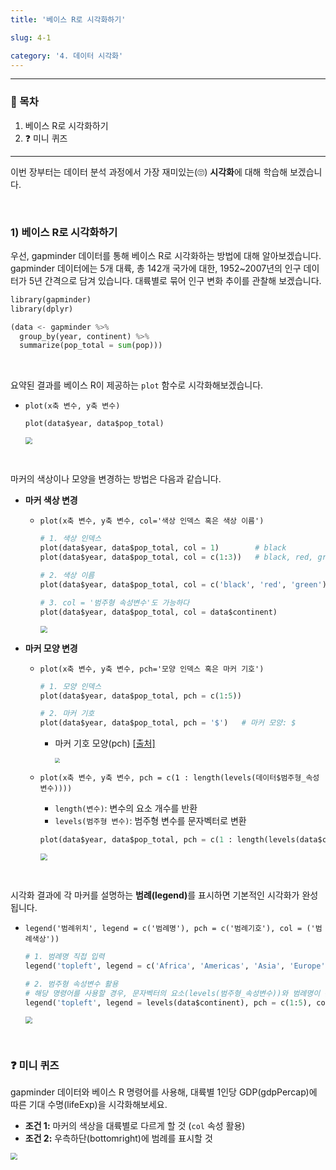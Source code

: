 ```yaml
---
title: '베이스 R로 시각화하기'

slug: 4-1

category: '4. 데이터 시각화'
---
```


---

### 🧭 목차

1. 베이스 R로 시각화하기
2. ❓ 미니 퀴즈

---

이번 장부터는 데이터 분석 과정에서 가장 재미있는(🙄) **시각화**에 대해 학습해 보겠습니다.

<br>

### 1) 베이스 R로 시각화하기

우선, gapminder 데이터를 통해 베이스 R로 시각화하는 방법에 대해 알아보겠습니다. gapminder 데이터에는 5개 대륙, 총 142개 국가에 대한, 1952~2007년의 인구 데이터가 5년 간격으로 담겨 있습니다. 대륙별로 묶어 인구 변화 추이를 관찰해 보겠습니다.

```python
library(gapminder)
library(dplyr)

(data <- gapminder %>%
  group_by(year, continent) %>%
  summarize(pop_total = sum(pop)))
```

<br>

요약된 결과를 베이스 R이 제공하는 `plot` 함수로 시각화해보겠습니다.

- `plot(x축 변수, y축 변수)`

  ```python
  plot(data$year, data$pop_total)
  ```

  <img src="/basic-r/4-1/1.png" style="zoom:70%;">

<br>

마커의 색상이나 모양을 변경하는 방법은 다음과 같습니다.

- **마커 색상 변경**

  - `plot(x축 변수, y축 변수, col='색상 인덱스 혹은 색상 이름')`

    ```python
    # 1. 색상 인덱스
    plot(data$year, data$pop_total, col = 1)        # black
    plot(data$year, data$pop_total, col = c(1:3))   # black, red, green
    
    # 2. 색상 이름
    plot(data$year, data$pop_total, col = c('black', 'red', 'green'))
    ```
    
    ```python
    # 3. col = '범주형 속성변수'도 가능하다
    plot(data$year, data$pop_total, col = data$continent)
    ```
    
    <img src="/basic-r/4-1/2.png" style="zoom:70%;">


- **마커 모양 변경**

  - `plot(x축 변수, y축 변수, pch='모양 인덱스 혹은 마커 기호')`

    ```python
    # 1. 모양 인덱스
    plot(data$year, data$pop_total, pch = c(1:5))
    
    # 2. 마커 기호
    plot(data$year, data$pop_total, pch = '$')   # 마커 모양: $
    ```

    - 마커 기호 모양(pch) [[출처\]](http://www.sthda.com/english/wiki/r-plot-pch-symbols-the-different-point-shapes-available-in-r)

      <img src="/basic-r/4-1/marker.png" style="zoom:50%;" />

  - `plot(x축 변수, y축 변수, pch = c(1 : length(levels(데이터$범주형_속성변수))))`

    - `length(변수)`: 변수의 요소 개수를 반환
    - `levels(범주형 변수)`: 범주형 변수를 문자벡터로 변환

    ```python
    plot(data$year, data$pop_total, pch = c(1 : length(levels(data$continent))))
    ```

    <img src="/basic-r/4-1/3.png" style="zoom:70%;">

<br>

시각화 결과에 각 마커를 설명하는 <strong>범례(legend)</strong>를 표시하면 기본적인 시각화가 완성됩니다. 

- `legend('범례위치', legend = c('범례명'), pch = c('범례기호'), col = ('범례색상'))`

  ```python
  # 1. 범례명 직접 입력
  legend('topleft', legend = c('Africa', 'Americas', 'Asia', 'Europe', 'Oceania'), pch = c(1:5), col = c(1:5))
  
  # 2. 범주형 속성변수 활용
  # 해당 명령어를 사용할 경우, 문자벡터의 요소(levels(범주형_속성변수))와 범례명이 순서대로 일치하는지 확인해 줄 것!
  legend('topleft', legend = levels(data$continent), pch = c(1:5), col = c(1:5))
  ```

  <img src="/basic-r/4-1/4.png" style="zoom:70%;">

<br>

### ❓ 미니 퀴즈

gapminder 데이터와 베이스 R 명령어를 사용해, 대륙별 1인당 GDP(gdpPercap)에 따른 기대 수명(lifeExp)을 시각화해보세요.

- **조건 1:** 마커의 색상을 대륙별로 다르게 할 것 (`col` 속성 활용)
- **조건 2:** 우측하단(bottomright)에 범례를 표시할 것

<img src="/basic-r/4-1/5.png" style="zoom:70%;">